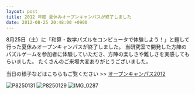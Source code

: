 ```yaml
---
layout: post
title: 2012 年度 夏休みオープンキャンパスが終了しました
date: 2012-08-25 20:48:00 +0900
---
```


8月25日（土）に「和算・数学パズルをコンピュータで体験しよう！」と題して行った夏休みオープンキャンパスが終了しました。
当研究室で開発した方陣のパズルゲームを参加者に体験していただき、方陣の楽しさや難しさを実感してもらいました。
たくさんのご来場大変ありがとうございました。

当日の様子などはこちらもご覧ください >> [オープンキャンパス2012](http://www.sys.cs.tut.ac.jp/%E3%82%A4%E3%83%99%E3%83%B3%E3%83%88/%E3%82%AA%E3%83%BC%E3%83%97%E3%83%B3%E3%82%AD%E3%83%A3%E3%83%B3%E3%83%91%E3%82%B9/2012%E5%B9%B4%E5%BA%A6/)

![P8250131]({{site.baseurl}}/img/2012-08-25-open-campus-close-1.jpg)
![P8250129]({{site.baseurl}}/img/2012-08-25-open-campus-close-2.jpg)
![IMG_0287]({{site.baseurl}}/img/2012-08-25-open-campus-close-3.jpg)
